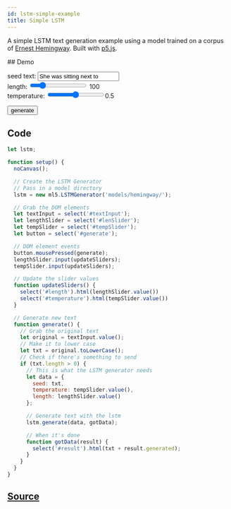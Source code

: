 ```yaml
---
id: lstm-simple-example
title: Simple LSTM
---
```


A simple LSTM text generation example using a model trained on a corpus of [Ernest Hemingway](https://en.wikipedia.org/wiki/Ernest_Hemingway). Built with [p5.js](https://p5js.org/).

## Demo

<div class="example">
  <p>
    seed text:
    <input id="textInput" value="She was sitting next to" />
    <br/> length:
    <input id="lenSlider" type="range" min="10" max="500" value="100"> <span id="length">100</span>
    <br/> temperature:
    <input id="tempSlider" type="range" min="0" max="1" step="0.01"><span id="temperature">0.5</span>
  </p>
  <p>
    <button id="generate">generate</button>
  </p>
  <p id="result"></p>
</div>

<script src="assets/scripts/example-lstm-simple.js"></script>

## Code

```javascript
let lstm;

function setup() {
  noCanvas();

  // Create the LSTM Generator
  // Pass in a model directory
  lstm = new ml5.LSTMGenerator('models/hemingway/');

  // Grab the DOM elements
  let textInput = select('#textInput');
  let lengthSlider = select('#lenSlider');
  let tempSlider = select('#tempSlider');
  let button = select('#generate');

  // DOM element events
  button.mousePressed(generate);
  lengthSlider.input(updateSliders);
  tempSlider.input(updateSliders);

  // Update the slider values
  function updateSliders() {
    select('#length').html(lengthSlider.value())
    select('#temperature').html(tempSlider.value())
  }

  // Generate new text
  function generate() {
    // Grab the original text
    let original = textInput.value();
    // Make it to lower case
    let txt = original.toLowerCase();
    // Check if there's something to send
    if (txt.length > 0) {
      // This is what the LSTM generator needs
      let data = {
        seed: txt,
        temperature: tempSlider.value(),
        length: lengthSlider.value()
      };

      // Generate text with the lstm
      lstm.generate(data, gotData);

      // When it's done
      function gotData(result) {
        select('#result').html(txt + result.generated);
      }
    }
  }
}
```

## [Source](https://github.com/ITPNYU/ml5-js/tree/master/examples/lstm_simple)

